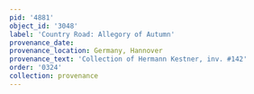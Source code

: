 ```yaml
---
pid: '4881'
object_id: '3048'
label: 'Country Road: Allegory of Autumn'
provenance_date:
provenance_location: Germany, Hannover
provenance_text: 'Collection of Hermann Kestner, inv. #142'
order: '0324'
collection: provenance
---
```

